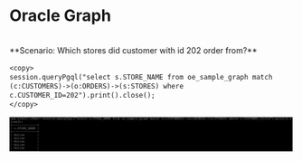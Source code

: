 
# Oracle Graph 

<br>
**Scenario: Which stores did customer with id 202 order from?**

````
<copy>
session.queryPgql("select s.STORE_NAME from oe_sample_graph match (c:CUSTOMERS)->(o:ORDERS)->(s:STORES) where c.CUSTOMER_ID=202").print().close();
</copy>
````
 
![](./images/IMGG17.PNG)

 
 
